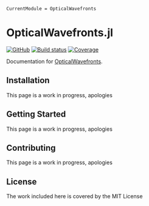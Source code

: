 ```@meta
CurrentModule = OpticalWavefronts
```

# OpticalWavefronts.jl

[![GitHub](https://img.shields.io/badge/Code-GitHub-black.svg)](https://github.com/rdungee/OpticalWavefronts.jl)
[![Build status](https://github.com/rdungee/OpticalWavefronts.jl/workflows/CI/badge.svg?branch=main)](https://github.com/rdungee/OpticalWavefronts.jl/actions)
[![Coverage](http://codecov.io/github/rdungee/OpticalWavefronts.jl/coverage.svg)](http://codecov.io/github/rdungee/OpticalWavefronts.jl)

Documentation for [OpticalWavefronts](https://github.com/rdungee/OpticalWavefronts.jl).

## Installation

This page is a work in progress, apologies

## Getting Started

This page is a work in progress, apologies

## Contributing

This page is a work in progress, apologies

## License

The work included here is covered by the MIT License